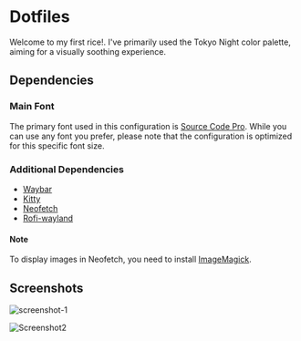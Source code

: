 # Dotfiles

Welcome to my first rice!. I've primarily used the Tokyo Night color palette, aiming for a visually soothing experience.

## Dependencies

### Main Font
The primary font used in this configuration is [Source Code Pro](https://github.com/adobe-fonts/source-code-pro). While you can use any font you prefer, please note that the configuration is optimized for this specific font size.

### Additional Dependencies
- [Waybar](https://github.com/Alexays/Waybar)
- [Kitty](https://github.com/kovidgoyal/kitty)
- [Neofetch](https://github.com/dylanaraps/neofetch)
- [Rofi-wayland](https://archlinux.org/packages/extra/x86_64/rofi-wayland/)

#### Note
To display images in Neofetch, you need to install [ImageMagick](https://archlinux.org/packages/extra/x86_64/imagemagick/).

## Screenshots

![screenshot-1](https://github.com/yazukyy/dotfiles/assets/172341595/8402809d-89f8-447f-8d8d-574188cbed54)


![Screenshot2](https://github.com/yazukyy/dotfiles/assets/172341595/1d840b51-d77a-406e-896d-f26069e68701)
